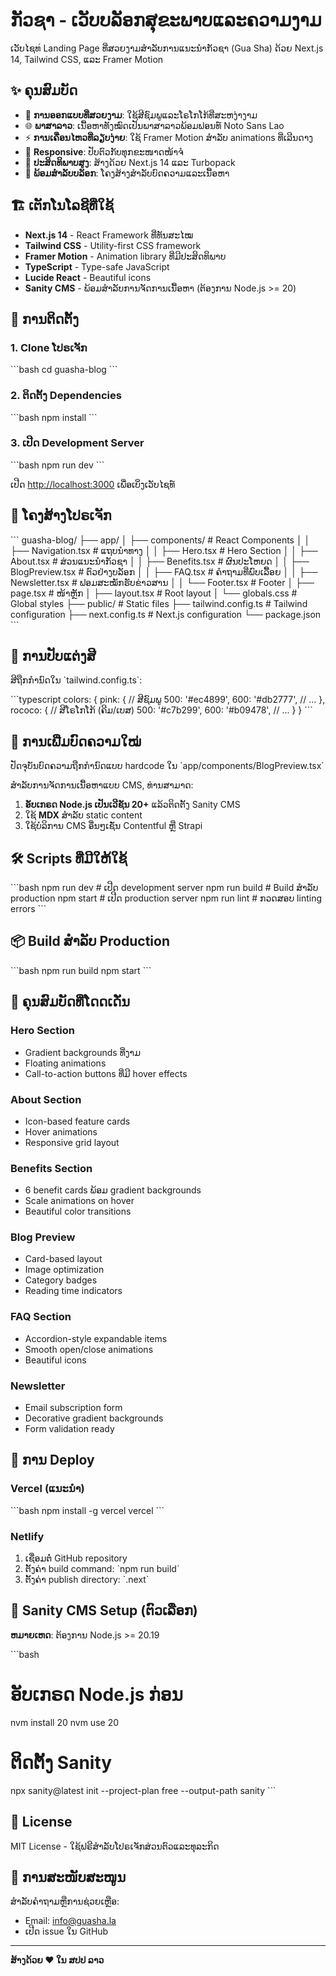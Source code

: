 # ກັວຊາ - ເວັບບລັອກສຸຂະພາບແລະຄວາມງາມ

ເວັບໄຊທ์ Landing Page ທີ່ສວຍງາມສຳລັບການແນະນຳກັວຊາ (Gua Sha) ດ້ວຍ Next.js 14, Tailwind CSS, ແລະ Framer Motion

## ✨ ຄຸນສົມບັດ

- 🎨 **ການອອກແບບທີ່ສວຍງາມ**: ໃຊ້ສີຊົມພູແລະໂຣໂກໂກ້ທີ່ສະຫງ່າງາມ
- 🌐 **ພາສາລາວ**: ເນື້ອຫາທັງໝົດເປັນພາສາລາວພ້ອມຟອນທ໌ Noto Sans Lao
- ⚡ **ການເຄື່ອນໄຫວທີ່ລຽບງ່າຍ**: ໃຊ້ Framer Motion ສຳລັບ animations ທີ່ເລີນດາງ
- 📱 **Responsive**: ປັບຕົວກັບທຸກຂະໜາດໜ້າຈໍ
- 🚀 **ປະສິດທິພາບສູງ**: ສ້າງດ້ວຍ Next.js 14 ແລະ Turbopack
- 📝 **ພ້ອມສຳລັບບລັອກ**: ໂຄງສ້າງສຳລັບບົດຄວາມແລະເນື້ອຫາ

## 🏗️ ເຕັກໂນໂລຊີທີ່ໃຊ້

- **Next.js 14** - React Framework ທີ່ທັນສະໄໝ
- **Tailwind CSS** - Utility-first CSS framework
- **Framer Motion** - Animation library ທີ່ມີປະສິດທິພາບ
- **TypeScript** - Type-safe JavaScript
- **Lucide React** - Beautiful icons
- **Sanity CMS** - ພ້ອມສຳລັບການຈັດການເນື້ອຫາ (ຕ້ອງການ Node.js >= 20)

## 🚀 ການຕິດຕັ້ງ

### 1. Clone ໂປຣເຈັກ

\`\`\`bash
cd guasha-blog
\`\`\`

### 2. ຕິດຕັ້ງ Dependencies

\`\`\`bash
npm install
\`\`\`

### 3. ເປີດ Development Server

\`\`\`bash
npm run dev
\`\`\`

ເປີດ [http://localhost:3000](http://localhost:3000) ເພື່ອເບິ່ງເວັບໄຊທ໌

## 📁 ໂຄງສ້າງໂປຣເຈັກ

\`\`\`
guasha-blog/
├── app/
│   ├── components/          # React Components
│   │   ├── Navigation.tsx   # ແຖບນຳທາງ
│   │   ├── Hero.tsx        # Hero Section
│   │   ├── About.tsx       # ສ່ວນແນະນຳກັວຊາ
│   │   ├── Benefits.tsx    # ຜົນປະໂຫຍດ
│   │   ├── BlogPreview.tsx # ຕົວຢ່າງບລັອກ
│   │   ├── FAQ.tsx         # ຄຳຖາມທີ່ພົບເລື້ອຍ
│   │   ├── Newsletter.tsx  # ຟອມສະໝັກຮັບຂ່າວສານ
│   │   └── Footer.tsx      # Footer
│   ├── page.tsx            # ໜ້າຫຼັກ
│   ├── layout.tsx          # Root layout
│   └── globals.css         # Global styles
├── public/                 # Static files
├── tailwind.config.ts      # Tailwind configuration
├── next.config.ts          # Next.js configuration
└── package.json
\`\`\`

## 🎨 ການປັບແຕ່ງສີ

ສີຖືກກຳນົດໃນ \`tailwind.config.ts\`:

\`\`\`typescript
colors: {
  pink: {
    // ສີຊົມພູ
    500: '#ec4899',
    600: '#db2777',
    // ...
  },
  rococo: {
    // ສີໂຣໂກໂກ້ (ຄີມ/ເບສ)
    500: '#c7b299',
    600: '#b09478',
    // ...
  }
}
\`\`\`

## 📝 ການເພີ່ມບົດຄວາມໃໝ່

ປັດຈຸບັນບົດຄວາມຖືກກຳນົດແບບ hardcode ໃນ \`app/components/BlogPreview.tsx\`

ສຳລັບການຈັດການເນື້ອຫາແບບ CMS, ທ່ານສາມາດ:
1. **ອັບເກຣດ Node.js ເປັນເວີຊັນ 20+** ແລ້ວຕິດຕັ້ງ Sanity CMS
2. ໃຊ້ **MDX** ສຳລັບ static content
3. ໃຊ້ບໍລິການ CMS ອື່ນໆເຊັ່ນ Contentful ຫຼື Strapi

## 🛠️ Scripts ທີ່ມີໃຫ້ໃຊ້

\`\`\`bash
npm run dev          # ເປີດ development server
npm run build        # Build ສຳລັບ production
npm start            # ເປີດ production server
npm run lint         # ກວດສອບ linting errors
\`\`\`

## 📦 Build ສຳລັບ Production

\`\`\`bash
npm run build
npm start
\`\`\`

## 🌟 ຄຸນສົມບັດທີ່ໂດດເດັ່ນ

### Hero Section
- Gradient backgrounds ທີ່ງາມ
- Floating animations
- Call-to-action buttons ທີ່ມີ hover effects

### About Section
- Icon-based feature cards
- Hover animations
- Responsive grid layout

### Benefits Section
- 6 benefit cards ພ້ອມ gradient backgrounds
- Scale animations on hover
- Beautiful color transitions

### Blog Preview
- Card-based layout
- Image optimization
- Category badges
- Reading time indicators

### FAQ Section
- Accordion-style expandable items
- Smooth open/close animations
- Beautiful icons

### Newsletter
- Email subscription form
- Decorative gradient backgrounds
- Form validation ready

## 🎯 ການ Deploy

### Vercel (ແນະນຳ)

\`\`\`bash
npm install -g vercel
vercel
\`\`\`

### Netlify

1. ເຊື່ອມຕໍ່ GitHub repository
2. ຕັ້ງຄ່າ build command: \`npm run build\`
3. ຕັ້ງຄ່າ publish directory: \`.next\`

## 🔧 Sanity CMS Setup (ຕົວເລືອກ)

**ຫມາຍເຫດ**: ຕ້ອງການ Node.js >= 20.19

\`\`\`bash
# ອັບເກຣດ Node.js ກ່ອນ
nvm install 20
nvm use 20

# ຕິດຕັ້ງ Sanity
npx sanity@latest init --project-plan free --output-path sanity
\`\`\`

## 📄 License

MIT License - ໃຊ້ຟຣີສຳລັບໂປຣເຈັກສ່ວນຕົວແລະທຸລະກິດ

## 🤝 ການສະໜັບສະໜູນ

ສຳລັບຄຳຖາມຫຼືການຊ່ວຍເຫຼືອ:
- Email: info@guasha.la
- ເປີດ issue ໃນ GitHub

---

**ສ້າງດ້ວຍ ❤️ ໃນ ສປປ ລາວ**
